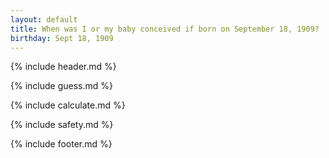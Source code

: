 ```yaml
---
layout: default
title: When was I or my baby conceived if born on September 18, 1909?
birthday: Sept 18, 1909
---
```


{% include header.md %}

{% include guess.md %}

{% include calculate.md %}

{% include safety.md %}

{% include footer.md %}



